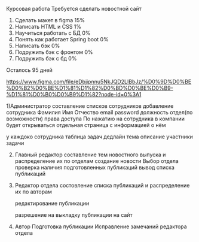 Курсовая работа
Требуется сделать новостной сайт

1) Сделать макет в figma 15%
2) Написать HTML и CSS 1%
3) Научиться работать с БД 0%
4) Понять как работает Spring boot 0%
5) Написать бэк 0%
6) Подружить бэк с фронтом 0%
7) Подружить бэк с бд 0%

Осталось 95 дней	

https://www.figma.com/file/eDbjipnnu5NkJQD2LIBbJz/%D0%9D%D0%BE%D0%B2%D0%BE%D1%81%D1%82%D0%BD%D0%BE%D0%B9-%D1%81%D0%B0%D0%B9%D1%82?node-id=0%3A1

1)Администратор
	составление списков сотрудников
		добавление сотрудника
			Фамилия Имя Отчество email password должность отдел(по возможности)
		права доступа
			По нажатию на сотрудника в компании будет открываться отдельная страница с информацией о нём


у каждоко сотрудника таблица задач
	дедлайн
	тема
	описание
	участники задачи

2) Главный редактор
	составление тем новостного выпуска и распределение их по отделам
		создание новости
		Выбор отдела
	проверка наличия подготовленных публикаций
		вывод списка публикаций

3) Редактор отдела
	состовление списка публикаций и распределение их по авторам
		
	редактирование публикации

	разрешение на выкладку публикации на сайт

4) Автор
	Подготовка публикации
	Исправление замечаний редактора отдела
